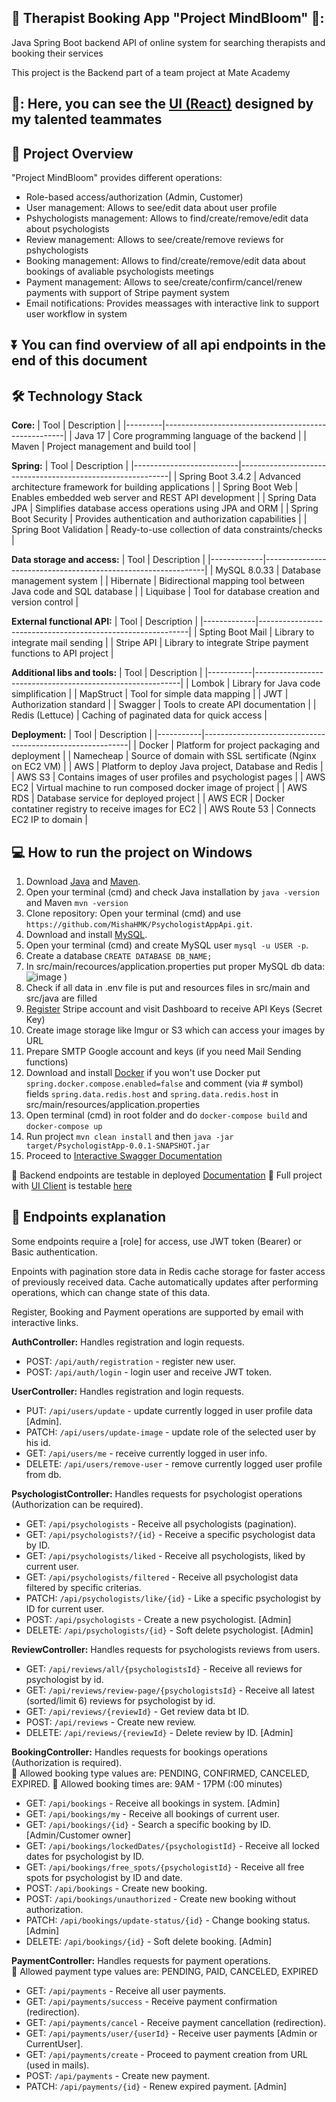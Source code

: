 ## :brain: **Therapist Booking App "Project MindBloom"** 💮:

Java Spring Boot backend API of online system for searching therapists and booking their services

This project is the Backend part of a team project at Mate Academy
 
## 🎨: Here, you can see the [UI (React)](https://github.com/taniavozniuk/Psychologist-Search-Service) designed by my talented teammates

## :mag_right: **Project Overview**

"Project MindBloom" provides different operations:
- Role-based access/authorization (Admin, Customer) 
- User management: Allows to see/edit data about user profile
- Pshychologists management: Allows to find/create/remove/edit data about psychologists
- Review management: Allows to see/create/remove reviews for pshychologists
- Booking management: Allows to find/create/remove/edit data about bookings of avaliable psychologists meetings
- Payment management: Allows to see/create/confirm/cancel/renew payments with support of Stripe payment system
- Email notifications: Provides meassages with interactive link to support user workflow in system

## ⏬ You can find overview of all api endpoints in the end of this document

## :hammer_and_wrench: **Technology Stack**
**Core:**
| Tool    | Description                                         |
|---------|-----------------------------------------------------|
| Java 17 | Core programming language of the backend            |
| Maven   | Project management and build tool                   |

**Spring:**
| Tool                     | Description                                                |
|--------------------------|------------------------------------------------------------|
| Spring Boot 3.4.2     | Advanced architecture framework for building applications     |
| Spring Boot Web      | Enables embedded web server and REST API development           |
| Spring Data JPA     | Simplifies database access operations using JPA and ORM         |
| Spring Boot Security   | Provides authentication and authorization capabilities       |
| Spring Boot Validation | Ready-to-use collection of data constraints/checks           |

**Data storage and access:**
| Tool        | Description                                                   |
|-------------|---------------------------------------------------------------|
| MySQL 8.0.33 | Database management system                                   |
| Hibernate   | Bidirectional mapping tool between Java code and SQL database |
| Liquibase   | Tool for database creation and version control                |

**External functional API:**
| Tool        | Description                                                |
|-------------|------------------------------------------------------------|
| Spting Boot Mail | Library to integrate mail sending                      |
| Stripe API | Library to integrate Stripe payment functions to API project |


**Additional libs and tools:**
 | Tool      | Description                                              |
|-----------|-----------------------------------------------------------|
| Lombok    | Library for Java code simplification                      |
| MapStruct | Tool for simple data mapping                              |
| JWT       | Authorization standard                                    |
| Swagger   | Tools to create API documentation                         |
| Redis (Lettuce) | Caching of paginated data for quick access          |

**Deployment:**
| Tool      | Description                                               |
|-----------|-----------------------------------------------------------|
| Docker    | Platform for project packaging and deployment             |
| Namecheap | Source of domain with SSL sertificate (Nginx on EC2 VM)   |
| AWS       | Platform to deploy Java project, Database and Redis       |
| AWS S3    | Contains images of user profiles and psychologist pages   |
| AWS EC2   | Virtual machine to run composed docker image of project   | 
| AWS RDS   | Database service for deployed project                     | 
| AWS ECR | Docker contatiner registry to receive images for EC2        | 
| AWS Route 53 | Connects EC2 IP to domain                              | 

## :computer: **How to run the project on Windows**
1. Download [Java](https://www.oracle.com/java/technologies/javase/jdk17-archive-downloads.html) and [Maven](https://maven.apache.org/install.html).
2. Open your terminal (cmd) and check Java installation by `java -version` and Maven `mvn -version`
3. Clone repository: Open your terminal (cmd) and use `https://github.com/MishaHMK/PsychologistAppApi.git`.
4. Download and install [MySQL](https://dev.mysql.com/downloads/installer/).
5. Open your terminal (cmd) and create MySQL user `mysql -u USER -p`.
6. Create a database `CREATE DATABASE DB_NAME;`
7. In src/main/recources/application.properties put proper MySQL db data:
  ![image](https://github.com/user-attachments/assets/c8973069-6f6c-429b-ba80-44a534d198a9)
)
8. Check if all data in .env file is put and resources files in src/main and src/java are filled
9. [Register](https://docs.stripe.com/)  Stripe account and visit Dashboard to receive API Keys (Secret Key)
10. Create image storage like Imgur or S3 which can access your images by URL
11. Prepare SMTP Google account and keys (if you need Mail Sending functions)
12. Download and install [Docker](https://www.docker.com/) if you won't use Docker
   put `spring.docker.compose.enabled=false` and comment (via # symbol) fields `spring.data.redis.host` 
   and `spring.data.redis.host` in src/main/resources/application.properties
13. Open terminal (cmd) in root folder and do `docker-compose build` and `docker-compose up`
14. Run project `mvn clean install` and then `java -jar target/PsychologistApp-0.0.1-SNAPSHOT.jar`
15. Proceed to [Interactive Swagger Documentation](http://localhost:8080/api/swagger-ui/index.html)

🔸 Backend endpoints are testable in deployed [Documentation](https://www.mindbloom-api.store/api/swagger-ui/index.html#/)
🔸 Full project with [UI Client](https://github.com/taniavozniuk/Psychologist-Search-Service) is testable [here](https://taniavozniuk.github.io/Psychologist-Search-Service/#/)

## :page_facing_up: **Endpoints explanation**

Some endpoints require a [role] for access, use JWT token (Bearer) or Basic authentication.

Enpoints with pagination store data in Redis cache storage for faster access of previously received data. 
Cache automatically updates after performing operations, which can change state of this data.

Register, Booking and Payment operations are supported by email with interactive links.

**AuthController:** Handles registration and login requests.
- POST: `/api/auth/registration` - register new user.
- POST: `/api/auth/login` - login user and receive JWT token.

**UserController:** Handles registration and login requests.
- PUT: `/api/users/update` - update currently logged in user profile data [Admin].
- PATCH: `/api/users/update-image` - update role of the selected user by his id.
- GET: `/api/users/me` - receive currently logged in user info.
- DELETE: `/api/users/remove-user` - remove currently logged user profile from db.

**PsychologistController:** Handles requests for psychologist operations (Authorization can be required).  
- GET: `/api/psychologists` - Receive all psychologists (pagination).
- GET: `/api/psychologists?/{id}` - Receive a specific psychologist data by ID.
- GET: `/api/psychologists/liked` - Receive all psychologists, liked by current user. 
- GET: `/api/psychologists/filtered` - Receive all psychologist data filtered by specific criterias. 
- PATCH: `/api/psychologists/like/{id}` - Like a specific psychologist by ID for current user.
- POST: `/api/psychologists` - Create a new psychologist. [Admin]
- DELETE: `/api/psychologists/{id}` - Soft delete psychologist. [Admin]

**ReviewController:** Handles requests for psychologists reviews from users.  
- GET: `/api/reviews/all/{psychologistsId}` - Receive all reviews for psychologist by id.
- GET: `/api/reviews/review-page/{psychologistsId}` - Receive all latest (sorted/limit 6) reviews for psychologist by id.
- GET: `/api/reviews/{reviewId}` - Get review data bt ID.
- POST: `/api/reviews` - Create new review.
- DELETE: `/api/reviews/{reviewId}` - Delete review by ID. [Admin]

**BookingController:** Handles requests for bookings operations (Authorization is required).  
🔸 Allowed booking type values are: PENDING, CONFIRMED, CANCELED, EXPIRED.
🔸 Allowed booking times are: 9AM - 17PM (:00 minutes)
- GET: `/api/bookings` - Receive all bookings in system. [Admin]
- GET: `/api/bookings/my` - Receive all bookings of current user.
- GET: `/api/bookings/{id}` - Search a specific booking by ID. [Admin/Customer owner]
- GET: `/api/bookings/lockedDates/{psychologistId}` - Receive all locked dates for psychologist by ID.
- GET: `/api/bookings/free_spots/{psychologistId}` - Receive all free spots for psychologist by ID and date.
- POST: `/api/bookings` - Create new booking.
- POST: `/api/bookings/unauthorized` - Create new booking without authorization.
- PATCH: `/api/bookings/update-status/{id}` - Change booking status. [Admin]
- DELETE: `/api/bookings/{id}` - Soft delete booking. [Admin]

**PaymentController:** Handles requests for payment operations.  
🔸 Allowed payment type values are: PENDING, PAID, CANCELED, EXPIRED
- GET: `/api/payments` - Receive all user payments.
- GET: `/api/payments/success` - Receive payment confirmation (redirection).
- GET: `/api/payments/cancel` - Receive payment cancellation (redirection).
- GET: `/api/payments/user/{userId}` - Receive user payments [Admin or CurrentUser].
- GET: `/api/payments/create` - Proceed to payment creation from URL (used in mails).
- POST: `/api/payments` - Create new payment.
- PATCH: `/api/payments/{id}` - Renew expired payment. [Admin]
